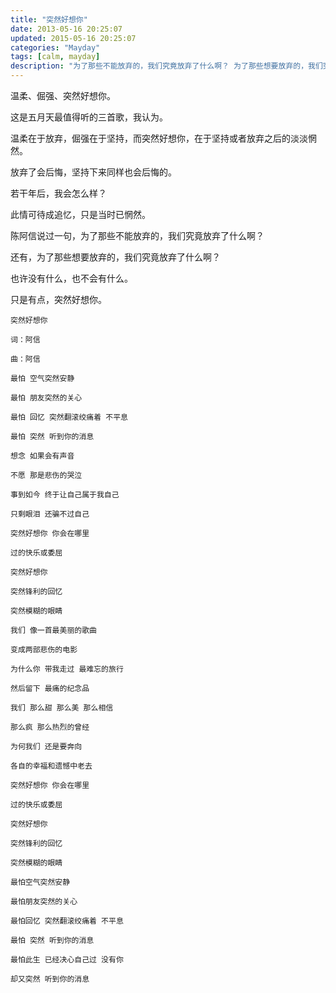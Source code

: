 ```yaml
---
title: "突然好想你"
date: 2013-05-16 20:25:07
updated: 2015-05-16 20:25:07
categories: "Mayday"
tags: [calm, mayday]
description: "为了那些不能放弃的，我们究竟放弃了什么啊？ 为了那些想要放弃的，我们究竟放弃了什么啊？ 也许没有什么，也不会有什么。 只是有点，突然好想你。"
---
```


温柔、倔强、突然好想你。

这是五月天最值得听的三首歌，我认为。

温柔在于放弃，倔强在于坚持，而突然好想你，在于坚持或者放弃之后的淡淡惘然。

放弃了会后悔，坚持下来同样也会后悔的。

若干年后，我会怎么样？

此情可待成追忆，只是当时已惘然。

陈阿信说过一句，为了那些不能放弃的，我们究竟放弃了什么啊？

还有，为了那些想要放弃的，我们究竟放弃了什么啊？

也许没有什么，也不会有什么。

只是有点，突然好想你。

```
突然好想你

词：阿信

曲：阿信

最怕 空气突然安静

最怕 朋友突然的关心

最怕 回忆 突然翻滚绞痛着 不平息

最怕 突然 听到你的消息

想念 如果会有声音

不愿 那是悲伤的哭泣

事到如今 终于让自己属于我自己

只剩眼泪 还骗不过自己

突然好想你 你会在哪里

过的快乐或委屈

突然好想你

突然锋利的回忆

突然模糊的眼睛

我们 像一首最美丽的歌曲

变成两部悲伤的电影

为什么你 带我走过 最难忘的旅行

然后留下 最痛的纪念品

我们 那么甜 那么美 那么相信

那么疯 那么热烈的曾经

为何我们 还是要奔向

各自的幸福和遗憾中老去

突然好想你 你会在哪里

过的快乐或委屈

突然好想你

突然锋利的回忆

突然模糊的眼睛

最怕空气突然安静

最怕朋友突然的关心

最怕回忆 突然翻滚绞痛着 不平息

最怕 突然 听到你的消息

最怕此生 已经决心自己过 没有你 

却又突然 听到你的消息
```
    
